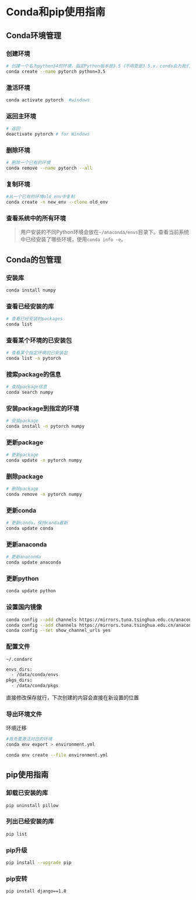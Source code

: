 # Conda和pip使用指南

## Conda环境管理

### 创建环境

```sh
# 创建一个名为python34的环境，指定Python版本是3.5（不用管是3.5.x，conda会为我们自动寻找3.５.x中的最新版本）
conda create --name pytorch python=3.5
```

### 激活环境

```sh
conda activate pytorch  #windows
```

### 返回主环境

```sh
# 返回
deactivate pytorch # for Windows
```

### 删除环境

```sh
# 删除一个已有的环境
conda remove --name pytorch --all
```

### 复制环境

```sh
#从一个已有的环境old_env中复制
conda create -n new_env --clone old_env
```



### 查看系统中的所有环境

> 用户安装的不同Python环境会放在`~/anaconda/envs`目录下。查看当前系统中已经安装了哪些环境，使用`conda info -e`。

## Conda的包管理

### 安装库

```sh
conda install numpy
```

### 查看已经安装的库

```sh
# 查看已经安装的packages
conda list
```

### 查看某个环境的已安装包

```sh
# 查看某个指定环境的已安装包
conda list -n pytorch
```

### 搜索package的信息

```sh
# 查找package信息
conda search numpy
```

### 安装package到指定的环境

```sh
# 安装package
conda install -n pytorch numpy
```

### 更新package

```sh
# 更新package
conda update -n pytorch numpy
```

### 删除package

```sh
# 删除package
conda remove -n pytorch numpy
```

### 更新conda

```sh
# 更新conda，保持conda最新
conda update conda
```

### 更新anaconda

```sh
# 更新anaconda
conda update anaconda
```

### 更新python

```sh
conda update python
```

### 设置国内镜像

```sh
conda config --add channels https://mirrors.tuna.tsinghua.edu.cn/anaconda/pkgs/free/ 
conda config --add channels https://mirrors.tuna.tsinghua.edu.cn/anaconda/pkgs/main/ 
conda config --set show_channel_urls yes
```

### 配置文件

`~/.condarc`

```sh
envs_dirs:
  - /data/conda/envs
pkgs_dirs:
  - /data/conda/pkgs
```

直接修改保存就行，下次创建的内容会直接在新设置的位置



### 导出环境文件

环境迁移

```sh
#首先要激活对应的环境
conda env export > environment.yml

conda env create --file environment.yml
```



## pip使用指南

###  卸载已安装的库

```sh
pip uninstall pillow
```

### 列出已经安装的库

```sh
pip list
```

### pip升级

```sh
pip install --upgrade pip
```

### pip安转

```sh
pip install django==1.8
```

